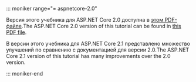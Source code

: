 ::: moniker range="= aspnetcore-2.0"

<span data-ttu-id="c9d94-101">Версия этого учебника для ASP.NET Core 2.0 доступна в [этом PDF-файле](https://github.com/aspnet/Docs/tree/master/aspnetcore/data/ef-rp/intro/PDF-6-18-18.pdf).</span><span class="sxs-lookup"><span data-stu-id="c9d94-101">The ASP.NET Core 2.0 version of this tutorial can be found in [this PDF file](https://github.com/aspnet/Docs/tree/master/aspnetcore/data/ef-rp/intro/PDF-6-18-18.pdf).</span></span>

<span data-ttu-id="c9d94-102">В версии этого учебника для ASP.NET Core 2.1 представлено множество улучшений по сравнению с документацией для версии 2.0.</span><span class="sxs-lookup"><span data-stu-id="c9d94-102">The ASP.NET Core 2.1 version of this tutorial has many improvements over the 2.0 version.</span></span>

::: moniker-end
